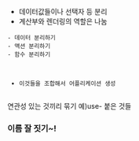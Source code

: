 <ul>
<li>데이터값들이나 선택자 등 분리</li>
<li>계산부와 렌더링의 역할은 나눔</li>
</ul>
<pre><code>- 데이터 분리하기
- 액션 분리하기
- 함수 분리하기

* 이것들을 조합해서 어플리케이션 생성</code></pre><p>연관성 있는 것끼리 묶기
예)use- 붙은 것들</p>
<h3 id="이름-잘-짓기">이름 잘 짓기~!</h3>
<p><img alt="" src="https://velog.velcdn.com/images/kkikki/post/51b63c93-f15c-4c1a-8407-a1072759a914/image.png" /></p>
<p><img alt="" src="https://velog.velcdn.com/images/kkikki/post/24c796ce-bb60-49ab-b23e-91553d6192c8/image.png" /></p>
<p><img alt="" src="https://velog.velcdn.com/images/kkikki/post/ae1bac3b-2c86-4c23-96ab-da123ceca66c/image.png" /></p>
<p><img alt="" src="https://velog.velcdn.com/images/kkikki/post/416b0d21-e7c6-4ea0-a85e-bdb11e5f2027/image.png" /></p>
<p><img alt="" src="https://velog.velcdn.com/images/kkikki/post/b134e12a-d1c9-45bb-a0c4-eb3f66a84709/image.png" /></p>